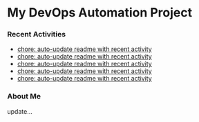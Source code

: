 # My DevOps Automation Project

### Recent Activities
<!-- activity:START -->
- [chore: auto-update readme with recent activity](https://github.com/kaigiii/mybowling-app/commit/db741da09979245004679c2b2d243ab24f339566)
- [chore: auto-update readme with recent activity](https://github.com/kaigiii/mybowling-app/commit/b1664d68f708cbf3a072407a79f604369494e6b5)
- [chore: auto-update readme with recent activity](https://github.com/kaigiii/mybowling-app/commit/99c8700206263f7f30b44483f811fde615996b2c)
- [chore: auto-update readme with recent activity](https://github.com/kaigiii/mybowling-app/commit/c8485b4ae5da92a1b25407ab5115b4c64d227f1d)
- [chore: auto-update readme with recent activity](https://github.com/kaigiii/mybowling-app/commit/2b4f5418b7875a73a3b571b2db023ee4b28191d0)
<!-- activity:END -->

### About Me
<!-- MYLINKS:START -->
<!-- MYLINKS:END -->

update...
